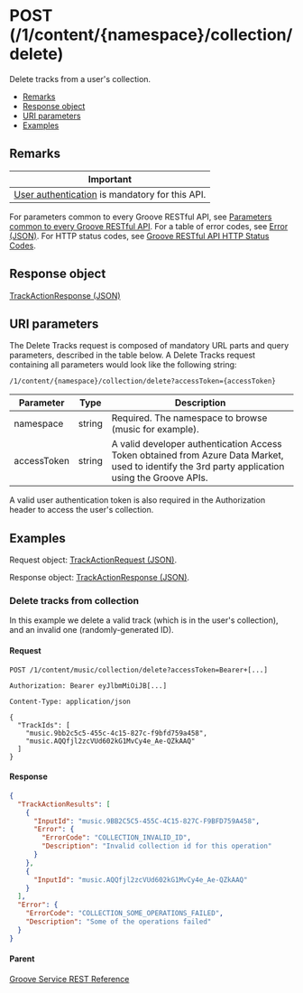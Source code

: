 # POST (/1/content/{namespace}/collection/delete)
Delete tracks from a user's collection.

-   [Remarks](#remarks)
-   [Response object](#response-object)
-   [URI parameters](#uri-parameters)
-   [Examples](#examples)

## Remarks
| Important                                                                            |
|------------------------------------------------------------------------------------------|
| [User authentication](../Using-the-Groove-RESTful-services/User-Authentication.md) is mandatory for this API. |

For parameters common to every Groove RESTful API, see [Parameters common to every Groove RESTful API](CommonParameters.md). For a table of error codes, see [Error (JSON)](JSON_Error.md). For HTTP status codes, see [Groove RESTful API HTTP Status Codes](HTTPStatusCodes.md).

## Response object
[TrackActionResponse (JSON)](JSON_TrackActionResponse.md)

## URI parameters
The Delete Tracks request is composed of mandatory URL parts and query parameters, described in the table below. A Delete Tracks request containing all parameters would look like the following string:

```
/1/content/{namespace}/collection/delete?accessToken={accessToken}
```

| **Parameter** | **Type** | **Description**                                                                                                                                    |
|---------------|----------|----------------------------------------------------------------------------------------------------------------------------------------------------|
| namespace     | string   | Required. The namespace to browse (music for example).                                                                                                     |
| accessToken   | string   | A valid developer authentication Access Token obtained from Azure Data Market, used to identify the 3rd party application using the Groove APIs. |

A valid user authentication token is also required in the Authorization header to access the user's collection.

## Examples
Request object: [TrackActionRequest (JSON)](JSON_TrackActionRequest.md).

Response object: [TrackActionResponse (JSON)](JSON_TrackActionResponse.md).

### Delete tracks from collection
In this example we delete a valid track (which is in the user's collection), and an invalid one (randomly-generated ID).

#### Request
```http
POST /1/content/music/collection/delete?accessToken=Bearer+[...]

Authorization: Bearer eyJlbmMiOiJB[...]

Content-Type: application/json

{
  "TrackIds": [
    "music.9bb2c5c5-455c-4c15-827c-f9bfd759a458",
    "music.AQQfjl2zcVUd602kG1MvCy4e_Ae-QZkAAQ"
  ]
}
```

#### Response
```json
{
  "TrackActionResults": [
    {
      "InputId": "music.9BB2C5C5-455C-4C15-827C-F9BFD759A458",
      "Error": {
        "ErrorCode": "COLLECTION_INVALID_ID",
        "Description": "Invalid collection id for this operation"
      }
    },
    {
      "InputId": "music.AQQfjl2zcVUd602kG1MvCy4e_Ae-QZkAAQ"
    }
  ],
  "Error": {
    "ErrorCode": "COLLECTION_SOME_OPERATIONS_FAILED",
    "Description": "Some of the operations failed"
  }
}
```

#### Parent
[Groove Service REST Reference](overview.md)
